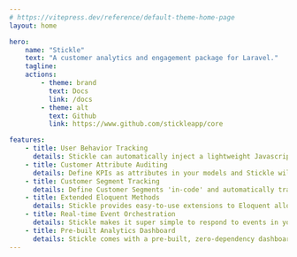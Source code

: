 ```yaml
---
# https://vitepress.dev/reference/default-theme-home-page
layout: home

hero:
    name: "Stickle"
    text: "A customer analytics and engagement package for Laravel."
    tagline:
    actions:
        - theme: brand
          text: Docs
          link: /docs
        - theme: alt
          text: Github
          link: https://www.github.com/stickleapp/core

features:
    - title: User Behavior Tracking
      details: Stickle can automatically inject a lightweight Javascript tracking code to record page views and custom-defined events.
    - title: Customer Attribute Auditing
      details: Define KPIs as attributes in your models and Stickle will tracked them over time, enabling powerful filters.
    - title: Customer Segment Tracking
      details: Define Customer Segments 'in-code' and automatically track statistics for each segment over time.
    - title: Extended Eloquent Methods
      details: Stickle provides easy-to-use extensions to Eloquent allowing you to create complex filters based on your Stickle data.
    - title: Real-time Event Orchestration
      details: Stickle makes it super simple to respond to events in your code - client or server-side - to build powerful, real-time features.
    - title: Pre-built Analytics Dashboard
      details: Stickle comes with a pre-built, zero-dependency dashboard to view your Customer analytics.
---
```

